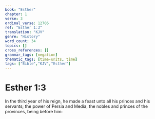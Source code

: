 ```yaml
---
book: "Esther"
chapter: 1
verse: 3
ordinal_verse: 12706
ref: "Esther 1:3"
translation: "KJV"
genre: "History"
word_count: 34
topics: []
cross_references: []
grammar_tags: [negation]
thematic_tags: [time-units, time]
tags: ["Bible","KJV","Esther"]
---
```


# Esther 1:3

In the third year of his reign, he made a feast unto all his princes and his servants; the power of Persia and Media, the nobles and princes of the provinces, being before him:
